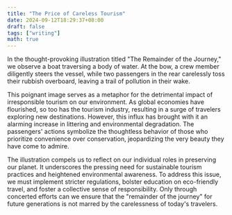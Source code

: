 ```yaml
---
title: "The Price of Careless Tourism"
date: 2024-09-12T18:29:37+08:00
draft: false
tags: ["writing"]
math: true
---
```


In the thought-provoking illustration titled "The Remainder of the Journey," we observe a boat traversing a body of water. At the bow, a crew member diligently steers the vessel, while two passengers in the rear carelessly toss their rubbish overboard, leaving a trail of pollution in their wake.

This poignant image serves as a metaphor for the detrimental impact of irresponsible tourism on our environment. As global economies have flourished, so too has the tourism industry, resulting in a surge of travelers exploring new destinations. However, this influx has brought with it an alarming increase in littering and environmental degradation. The passengers' actions symbolize the thoughtless behavior of those who prioritize convenience over conservation, jeopardizing the very beauty they have come to admire.

The illustration compels us to reflect on our individual roles in preserving our planet. It underscores the pressing need for sustainable tourism practices and heightened environmental awareness. To address this issue, we must implement stricter regulations, bolster education on eco-friendly travel, and foster a collective sense of responsibility. Only through concerted efforts can we ensure that the "remainder of the journey" for future generations is not marred by the carelessness of today's travelers.
